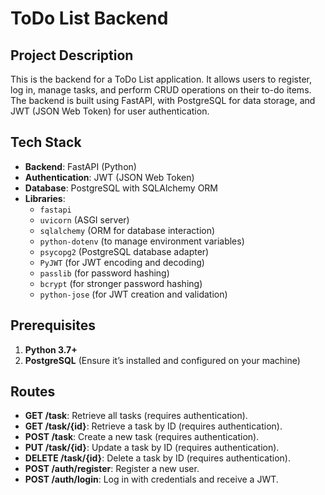 # ToDo List Backend

## Project Description

This is the backend for a ToDo List application. It allows users to register, log in, manage tasks, and perform CRUD operations on their to-do items. The backend is built using FastAPI, with PostgreSQL for data storage, and JWT (JSON Web Token) for user authentication.

## Tech Stack

- **Backend**: FastAPI (Python)
- **Authentication**: JWT (JSON Web Token)
- **Database**: PostgreSQL with SQLAlchemy ORM
- **Libraries**: 
  - `fastapi`
  - `uvicorn` (ASGI server)
  - `sqlalchemy` (ORM for database interaction)
  - `python-dotenv` (to manage environment variables)
  - `psycopg2` (PostgreSQL database adapter)
  - `PyJWT` (for JWT encoding and decoding)
  - `passlib` (for password hashing)
  - `bcrypt` (for stronger password hashing)
  - `python-jose` (for JWT creation and validation)

## Prerequisites

1. **Python 3.7+**
2. **PostgreSQL** (Ensure it’s installed and configured on your machine)

## Routes

- **GET /task**: Retrieve all tasks (requires authentication).
- **GET /task/{id}**: Retrieve a task by ID (requires authentication).
- **POST /task**: Create a new task (requires authentication).
- **PUT /task/{id}**: Update a task by ID (requires authentication).
- **DELETE /task/{id}**: Delete a task by ID (requires authentication).
- **POST /auth/register**: Register a new user.
- **POST /auth/login**: Log in with credentials and receive a JWT.
